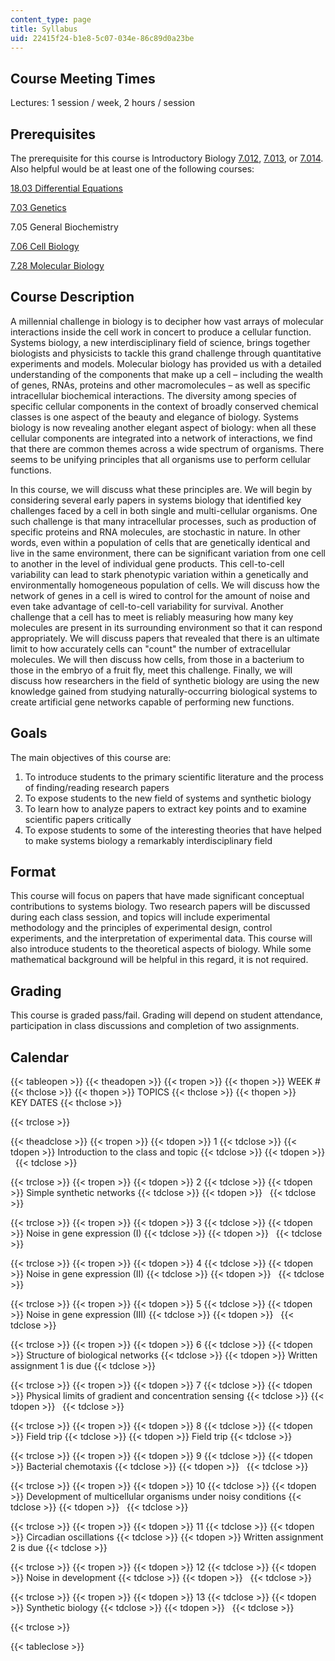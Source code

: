 ```yaml
---
content_type: page
title: Syllabus
uid: 22415f24-b1e8-5c07-034e-86c89d0a23be
---
```


Course Meeting Times
--------------------

Lectures: 1 session / week, 2 hours / session

Prerequisites
-------------

The prerequisite for this course is Introductory Biology [7.012](/courses/7-012-introduction-to-biology-fall-2004), [7.013](/courses/7-013-introductory-biology-spring-2006), or [7.014](/courses/7-014-introductory-biology-spring-2005). Also helpful would be at least one of the following courses:

[18.03 Differential Equations](/courses/18-03-differential-equations-spring-2010)

[7.03 Genetics](/courses/7-03-genetics-fall-2004)

7.05 General Biochemistry

[7.06 Cell Biology](/courses/7-06-cell-biology-spring-2007)

[7.28 Molecular Biology](/courses/7-28-molecular-biology-spring-2005)

Course Description
------------------

A millennial challenge in biology is to decipher how vast arrays of molecular interactions inside the cell work in concert to produce a cellular function. Systems biology, a new interdisciplinary field of science, brings together biologists and physicists to tackle this grand challenge through quantitative experiments and models. Molecular biology has provided us with a detailed understanding of the components that make up a cell – including the wealth of genes, RNAs, proteins and other macromolecules – as well as specific intracellular biochemical interactions. The diversity among species of specific cellular components in the context of broadly conserved chemical classes is one aspect of the beauty and elegance of biology. Systems biology is now revealing another elegant aspect of biology: when all these cellular components are integrated into a network of interactions, we find that there are common themes across a wide spectrum of organisms. There seems to be unifying principles that all organisms use to perform cellular functions.

In this course, we will discuss what these principles are. We will begin by considering several early papers in systems biology that identified key challenges faced by a cell in both single and multi-cellular organisms. One such challenge is that many intracellular processes, such as production of specific proteins and RNA molecules, are stochastic in nature. In other words, even within a population of cells that are genetically identical and live in the same environment, there can be significant variation from one cell to another in the level of individual gene products. This cell-to-cell variability can lead to stark phenotypic variation within a genetically and environmentally homogeneous population of cells. We will discuss how the network of genes in a cell is wired to control for the amount of noise and even take advantage of cell-to-cell variability for survival. Another challenge that a cell has to meet is reliably measuring how many key molecules are present in its surrounding environment so that it can respond appropriately. We will discuss papers that revealed that there is an ultimate limit to how accurately cells can "count" the number of extracellular molecules. We will then discuss how cells, from those in a bacterium to those in the embryo of a fruit fly, meet this challenge. Finally, we will discuss how researchers in the field of synthetic biology are using the new knowledge gained from studying naturally-occurring biological systems to create artificial gene networks capable of performing new functions.

Goals
-----

The main objectives of this course are:

1.  To introduce students to the primary scientific literature and the process of finding/reading research papers
2.  To expose students to the new field of systems and synthetic biology
3.  To learn how to analyze papers to extract key points and to examine scientific papers critically
4.  To expose students to some of the interesting theories that have helped to make systems biology a remarkably interdisciplinary field

Format
------

This course will focus on papers that have made significant conceptual contributions to systems biology. Two research papers will be discussed during each class session, and topics will include experimental methodology and the principles of experimental design, control experiments, and the interpretation of experimental data. This course will also introduce students to the theoretical aspects of biology. While some mathematical background will be helpful in this regard, it is not required.

Grading
-------

This course is graded pass/fail. Grading will depend on student attendance, participation in class discussions and completion of two assignments.

Calendar
--------

{{< tableopen >}}
{{< theadopen >}}
{{< tropen >}}
{{< thopen >}}
WEEK #
{{< thclose >}}
{{< thopen >}}
TOPICS
{{< thclose >}}
{{< thopen >}}
KEY DATES
{{< thclose >}}

{{< trclose >}}

{{< theadclose >}}
{{< tropen >}}
{{< tdopen >}}
1
{{< tdclose >}}
{{< tdopen >}}
Introduction to the class and topic
{{< tdclose >}}
{{< tdopen >}}
 
{{< tdclose >}}

{{< trclose >}}
{{< tropen >}}
{{< tdopen >}}
2
{{< tdclose >}}
{{< tdopen >}}
Simple synthetic networks
{{< tdclose >}}
{{< tdopen >}}
 
{{< tdclose >}}

{{< trclose >}}
{{< tropen >}}
{{< tdopen >}}
3
{{< tdclose >}}
{{< tdopen >}}
Noise in gene expression (I)
{{< tdclose >}}
{{< tdopen >}}
 
{{< tdclose >}}

{{< trclose >}}
{{< tropen >}}
{{< tdopen >}}
4
{{< tdclose >}}
{{< tdopen >}}
Noise in gene expression (II)
{{< tdclose >}}
{{< tdopen >}}
 
{{< tdclose >}}

{{< trclose >}}
{{< tropen >}}
{{< tdopen >}}
5
{{< tdclose >}}
{{< tdopen >}}
Noise in gene expression (III)
{{< tdclose >}}
{{< tdopen >}}
 
{{< tdclose >}}

{{< trclose >}}
{{< tropen >}}
{{< tdopen >}}
6
{{< tdclose >}}
{{< tdopen >}}
Structure of biological networks
{{< tdclose >}}
{{< tdopen >}}
Written assignment 1 is due
{{< tdclose >}}

{{< trclose >}}
{{< tropen >}}
{{< tdopen >}}
7
{{< tdclose >}}
{{< tdopen >}}
Physical limits of gradient and concentration sensing
{{< tdclose >}}
{{< tdopen >}}
 
{{< tdclose >}}

{{< trclose >}}
{{< tropen >}}
{{< tdopen >}}
8
{{< tdclose >}}
{{< tdopen >}}
Field trip
{{< tdclose >}}
{{< tdopen >}}
Field trip
{{< tdclose >}}

{{< trclose >}}
{{< tropen >}}
{{< tdopen >}}
9
{{< tdclose >}}
{{< tdopen >}}
Bacterial chemotaxis
{{< tdclose >}}
{{< tdopen >}}
 
{{< tdclose >}}

{{< trclose >}}
{{< tropen >}}
{{< tdopen >}}
10
{{< tdclose >}}
{{< tdopen >}}
Development of multicellular organisms under noisy conditions
{{< tdclose >}}
{{< tdopen >}}
 
{{< tdclose >}}

{{< trclose >}}
{{< tropen >}}
{{< tdopen >}}
11
{{< tdclose >}}
{{< tdopen >}}
Circadian oscillations
{{< tdclose >}}
{{< tdopen >}}
Written assignment 2 is due
{{< tdclose >}}

{{< trclose >}}
{{< tropen >}}
{{< tdopen >}}
12
{{< tdclose >}}
{{< tdopen >}}
Noise in development
{{< tdclose >}}
{{< tdopen >}}
 
{{< tdclose >}}

{{< trclose >}}
{{< tropen >}}
{{< tdopen >}}
13
{{< tdclose >}}
{{< tdopen >}}
Synthetic biology
{{< tdclose >}}
{{< tdopen >}}
 
{{< tdclose >}}

{{< trclose >}}

{{< tableclose >}}